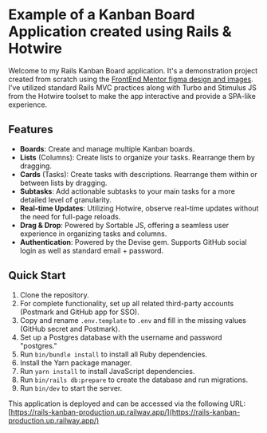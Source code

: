 # Example of a Kanban Board Application created using Rails & Hotwire

Welcome to my Rails Kanban Board application. It's a demonstration project created from scratch using
the [FrontEnd Mentor figma design and images](https://www.frontendmentor.io/challenges/kanban-task-management-web-app-wgQLt-HlbB).
I've utilized standard Rails MVC practices along with Turbo and Stimulus JS from the Hotwire toolset to make the app
interactive and provide a SPA-like experience.

## Features

* **Boards**: Create and manage multiple Kanban boards.
* **Lists** (Columns): Create lists to organize your tasks. Rearrange them by dragging.
* **Cards** (Tasks): Create tasks with descriptions. Rearrange them within or between lists by dragging.
* **Subtasks**: Add actionable subtasks to your main tasks for a more detailed level of granularity.
* **Real-time Updates**: Utilizing Hotwire, observe real-time updates without the need for full-page reloads.
* **Drag & Drop**: Powered by Sortable JS, offering a seamless user experience in organizing tasks and columns.
* **Authentication**: Powered by the Devise gem. Supports GitHub social login as well as standard email + password.

## Quick Start

1. Clone the repository.
2. For complete functionality, set up all related third-party accounts (Postmark and GitHub app for SSO).
3. Copy and rename `.env.template` to `.env` and fill in the missing values (GitHub secret and Postmark).
4. Set up a Postgres database with the username and password "postgres."
5. Run `bin/bundle install` to install all Ruby dependencies.
6. Install the Yarn package manager.
7. Run `yarn install` to install JavaScript dependencies.
8. Run `bin/rails db:prepare` to create the database and run migrations.
9. Run `bin/dev` to start the server.

This application is deployed and can be accessed via the following
URL: [https://rails-kanban-production.up.railway.app/](https://rails-kanban-production.up.railway.app/)
